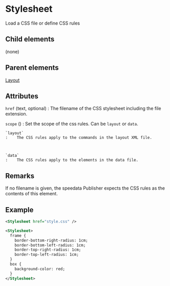# Stylesheet



Load a CSS file or define CSS rules



##  Child elements

(none)

##  Parent elements

[Layout](../layout.md)


## Attributes



`href` (text, optional)
:   The filename of the CSS stylesheet including the file extension.




`scope` ()
:   Set the scope of the css rules. Can be `layout` or `data`.



    `layout`
    :    The CSS rules apply to the commands in the layout XML file.



    `data`
    :    The CSS rules apply to the elements in the data file.




## Remarks
If no filename is given, the speedata Publisher expects the CSS rules as the contents of this element.


## Example

```xml
<Stylesheet href="style.css" />
```
```xml
<Stylesheet>
  frame {
    border-bottom-right-radius: 1cm;
    border-bottom-left-radius: 1cm;
    border-top-right-radius: 1cm;
    border-top-left-radius: 1cm;
  }
  box {
    background-color: red;
  }
</Stylesheet>
```





